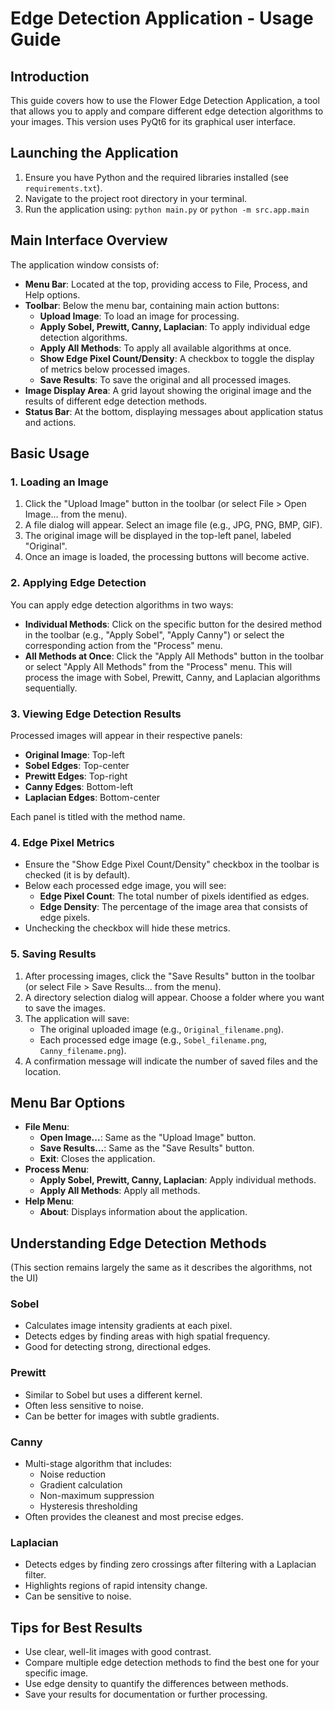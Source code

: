 # Edge Detection Application - Usage Guide

## Introduction

This guide covers how to use the Flower Edge Detection Application, a tool that allows you to apply and compare different edge detection algorithms to your images. This version uses PyQt6 for its graphical user interface.

## Launching the Application

1. Ensure you have Python and the required libraries installed (see `requirements.txt`).
2. Navigate to the project root directory in your terminal.
3. Run the application using: `python main.py` or `python -m src.app.main`

## Main Interface Overview

The application window consists of:

- **Menu Bar**: Located at the top, providing access to File, Process, and Help options.
- **Toolbar**: Below the menu bar, containing main action buttons:
  - **Upload Image**: To load an image for processing.
  - **Apply Sobel, Prewitt, Canny, Laplacian**: To apply individual edge detection algorithms.
  - **Apply All Methods**: To apply all available algorithms at once.
  - **Show Edge Pixel Count/Density**: A checkbox to toggle the display of metrics below processed images.
  - **Save Results**: To save the original and all processed images.
- **Image Display Area**: A grid layout showing the original image and the results of different edge detection methods.
- **Status Bar**: At the bottom, displaying messages about application status and actions.

## Basic Usage

### 1. Loading an Image

1. Click the "Upload Image" button in the toolbar (or select File > Open Image... from the menu).
2. A file dialog will appear. Select an image file (e.g., JPG, PNG, BMP, GIF).
3. The original image will be displayed in the top-left panel, labeled "Original".
4. Once an image is loaded, the processing buttons will become active.

### 2. Applying Edge Detection

You can apply edge detection algorithms in two ways:

- **Individual Methods**: Click on the specific button for the desired method in the toolbar (e.g., "Apply Sobel", "Apply Canny") or select the corresponding action from the "Process" menu.
- **All Methods at Once**: Click the "Apply All Methods" button in the toolbar or select "Apply All Methods" from the "Process" menu. This will process the image with Sobel, Prewitt, Canny, and Laplacian algorithms sequentially.

### 3. Viewing Edge Detection Results

Processed images will appear in their respective panels:

- **Original Image**: Top-left
- **Sobel Edges**: Top-center
- **Prewitt Edges**: Top-right
- **Canny Edges**: Bottom-left
- **Laplacian Edges**: Bottom-center

Each panel is titled with the method name.

### 4. Edge Pixel Metrics

- Ensure the "Show Edge Pixel Count/Density" checkbox in the toolbar is checked (it is by default).
- Below each processed edge image, you will see:
  - **Edge Pixel Count**: The total number of pixels identified as edges.
  - **Edge Density**: The percentage of the image area that consists of edge pixels.
- Unchecking the checkbox will hide these metrics.

### 5. Saving Results

1. After processing images, click the "Save Results" button in the toolbar (or select File > Save Results... from the menu).
2. A directory selection dialog will appear. Choose a folder where you want to save the images.
3. The application will save:
   - The original uploaded image (e.g., `Original_filename.png`).
   - Each processed edge image (e.g., `Sobel_filename.png`, `Canny_filename.png`).
4. A confirmation message will indicate the number of saved files and the location.

## Menu Bar Options

- **File Menu**:
  - **Open Image...**: Same as the "Upload Image" button.
  - **Save Results...**: Same as the "Save Results" button.
  - **Exit**: Closes the application.
- **Process Menu**:
  - **Apply Sobel, Prewitt, Canny, Laplacian**: Apply individual methods.
  - **Apply All Methods**: Apply all methods.
- **Help Menu**:
  - **About**: Displays information about the application.

## Understanding Edge Detection Methods

(This section remains largely the same as it describes the algorithms, not the UI)

### Sobel

- Calculates image intensity gradients at each pixel.
- Detects edges by finding areas with high spatial frequency.
- Good for detecting strong, directional edges.

### Prewitt

- Similar to Sobel but uses a different kernel.
- Often less sensitive to noise.
- Can be better for images with subtle gradients.

### Canny

- Multi-stage algorithm that includes:
  - Noise reduction
  - Gradient calculation
  - Non-maximum suppression
  - Hysteresis thresholding
- Often provides the cleanest and most precise edges.

### Laplacian

- Detects edges by finding zero crossings after filtering with a Laplacian filter.
- Highlights regions of rapid intensity change.
- Can be sensitive to noise.

## Tips for Best Results

- Use clear, well-lit images with good contrast.
- Compare multiple edge detection methods to find the best one for your specific image.
- Use edge density to quantify the differences between methods.
- Save your results for documentation or further processing.
